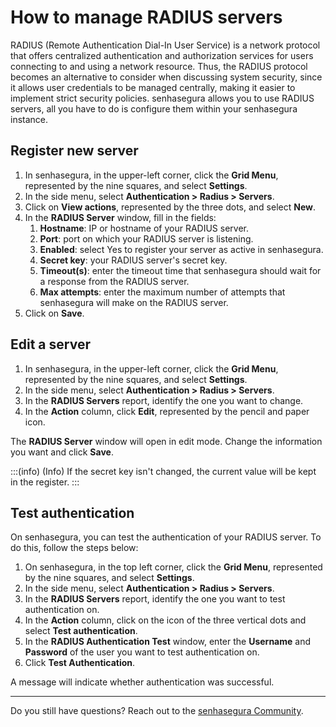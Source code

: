 # How to manage RADIUS servers

RADIUS (Remote Authentication Dial-In User Service) is a network protocol that offers centralized authentication and authorization services for users connecting to and using a network resource. Thus, the RADIUS protocol becomes an alternative to consider when discussing system security, since it allows user credentials to be managed centrally, making it easier to implement strict security policies. senhasegura allows you to use RADIUS servers, all you have to do is configure them within your senhasegura instance.

## Register new server

1. In senhasegura, in the upper-left corner, click the **Grid Menu**, represented by the nine squares, and select **Settings**.
2. In the side menu, select **Authentication > Radius > Servers**.
3. Click on **View actions**, represented by the three dots, and select **New**.
4. In the **RADIUS Server** window, fill in the fields:
   1. **Hostname**: IP or hostname of your RADIUS server.
   2. **Port**: port on which your RADIUS server is listening.
   3. **Enabled**: select Yes to register your server as active in senhasegura.
   4. **Secret key**: your RADIUS server's secret key.
   5. **Timeout(s)**: enter the timeout time that senhasegura should wait for a response from the RADIUS server.
   6. **Max attempts**: enter the maximum number of attempts that senhasegura will make on the RADIUS server.
5. Click on **Save**.

## Edit a server

1. In senhasegura, in the upper-left corner, click the **Grid Menu**, represented by the nine squares, and select **Settings**.
2. In the side menu, select **Authentication > Radius > Servers**.
3. In the **RADIUS Servers** report, identify the one you want to change.
4. In the **Action** column, click **Edit**, represented by the pencil and paper icon.

The **RADIUS Server** window will open in edit mode. Change the information you want and click **Save**.

:::(info) (Info)
If the secret key isn't changed, the current value will be kept in the register.
:::

## Test authentication

On senhasegura, you can test the authentication of your RADIUS server. To do this, follow the steps below:

1. On senhasegura, in the top left corner, click the **Grid Menu**, represented by the nine squares, and select **Settings**.
2. In the side menu, select **Authentication > Radius > Servers**.
3. In the **RADIUS Servers** report, identify the one you want to test authentication on.
4. In the **Action** column, click on the icon of the three vertical dots and select **Test authentication**.
5. In the **RADIUS Authentication Test** window, enter the **Username** and **Password** of the user you want to test authentication on.
6. Click **Test Authentication**.

A message will indicate whether authentication was successful.

---

Do you still have questions? Reach out to the [senhasegura Community](https://community.senhasegura.io/).